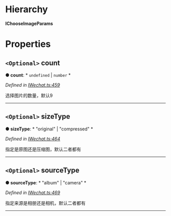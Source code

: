 

# Hierarchy

**IChooseImageParams**

# Properties

<a id="count"></a>

## `<Optional>` count

**● count**: * `undefined` &#124; `number`
*

*Defined in [IWechat.ts:459](https://github.com/yc-typescript/jssdk/blob/4422e9c/src/IWechat.ts#L459)*

选择图片的数量，默认9

___
<a id="sizetype"></a>

## `<Optional>` sizeType

**● sizeType**: * "original" &#124; "compressed"
*

*Defined in [IWechat.ts:464](https://github.com/yc-typescript/jssdk/blob/4422e9c/src/IWechat.ts#L464)*

指定是原图还是压缩图，默认二者都有

___
<a id="sourcetype"></a>

## `<Optional>` sourceType

**● sourceType**: * "album" &#124; "camera"
*

*Defined in [IWechat.ts:469](https://github.com/yc-typescript/jssdk/blob/4422e9c/src/IWechat.ts#L469)*

指定来源是相册还是相机，默认二者都有

___

